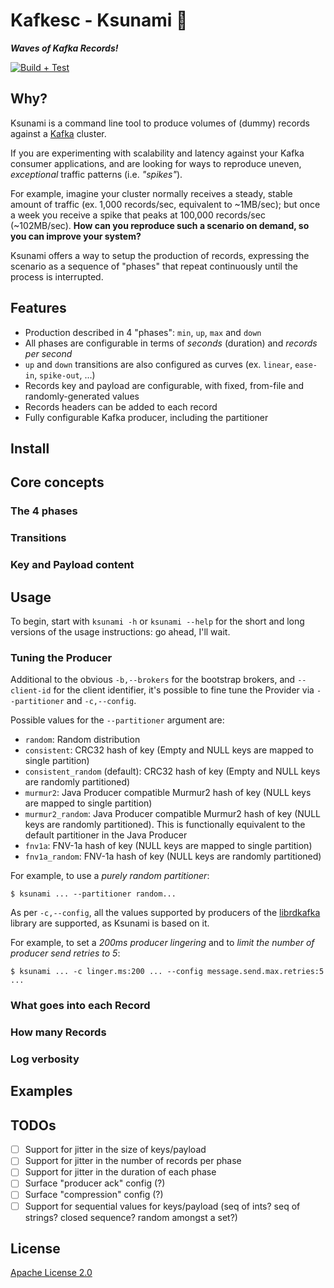 # Kafkesc - Ksunami :ocean:

_**Waves of Kafka Records!**_

[![Build + Test](https://github.com/kafkesc/ksunami/actions/workflows/build+test.yml/badge.svg)](https://github.com/kafkesc/ksunami/actions/workflows/build+test.yml)

## Why?

Ksunami is a command line tool to produce volumes of (dummy) records against a [Kafka](https://kafka.apache.org/) cluster.

If you are experimenting with scalability and latency against your Kafka consumer applications, and are looking
for ways to reproduce uneven, _exceptional_ traffic patterns (i.e. _"spikes"_).

For example, imagine your cluster normally receives a steady, stable amount of traffic
(ex. 1,000 records/sec, equivalent to ~1MB/sec); but once a week you receive a spike that peaks at
100,000 records/sec (~102MB/sec). **How can you reproduce such a scenario on demand, so you can improve your system?**

Ksunami offers a way to setup the production of records, expressing the scenario as a sequence of "phases"
that repeat continuously until the process is interrupted. 

## Features

* Production described in 4 "phases": `min`, `up`, `max` and `down`
* All phases are configurable in terms of _seconds_ (duration) and _records per second_ 
* `up` and `down` transitions are also configured as curves (ex. `linear`, `ease-in`, `spike-out`, ...)
* Records key and payload are configurable, with fixed, from-file and randomly-generated values
* Records headers can be added to each record
* Fully configurable Kafka producer, including the partitioner

## Install

## Core concepts

### The 4 phases

### Transitions

### Key and Payload content

## Usage

To begin, start with `ksunami -h` or `ksunami --help` for the short and long versions of the usage instructions:
go ahead, I'll wait.

### Tuning the Producer

Additional to the obvious `-b,--brokers` for the bootstrap brokers, and `--client-id` for the client identifier,
it's possible to fine tune the Provider via `--partitioner` and `-c,--config`.

Possible values for the `--partitioner` argument are:

* `random`: Random distribution
* `consistent`: CRC32 hash of key (Empty and NULL keys are mapped to single partition)
* `consistent_random` (default): CRC32 hash of key (Empty and NULL keys are randomly partitioned)
* `murmur2`: Java Producer compatible Murmur2 hash of key (NULL keys are mapped to single partition)
* `murmur2_random`: Java Producer compatible Murmur2 hash of key (NULL keys are randomly partitioned). 
  This is functionally equivalent to the default partitioner in the Java Producer
* `fnv1a`: FNV-1a hash of key (NULL keys are mapped to single partition)
* `fnv1a_random`: FNV-1a hash of key (NULL keys are randomly partitioned)

For example, to use a _purely random partitioner_:

```shell
$ ksunami ... --partitioner random...
```

As per `-c,--config`, all the values supported by producers of the [librdkafka](https://github.com/edenhill/librdkafka/blob/master/CONFIGURATION.md)
library are supported, as Ksunami is based on it.

For example, to set a _200ms producer lingering_ and to _limit the number of producer send retries to 5_:

```shell
$ ksunami ... -c linger.ms:200 ... --config message.send.max.retries:5 ...
```

### What goes into each Record

### How many Records

### Log verbosity

## Examples

## TODOs

* [ ] Support for jitter in the size of keys/payload
* [ ] Support for jitter in the number of records per phase
* [ ] Support for jitter in the duration of each phase
* [ ] Surface "producer ack" config (?)
* [ ] Surface "compression" config (?)
* [ ] Support for sequential values for keys/payload (seq of ints? seq of strings? closed sequence? random amongst a set?)

## License

[Apache License 2.0](./LICENSE)
